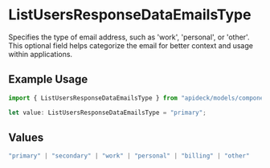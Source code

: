# ListUsersResponseDataEmailsType

Specifies the type of email address, such as 'work', 'personal', or 'other'. This optional field helps categorize the email for better context and usage within applications.

## Example Usage

```typescript
import { ListUsersResponseDataEmailsType } from "apideck/models/components";

let value: ListUsersResponseDataEmailsType = "primary";
```

## Values

```typescript
"primary" | "secondary" | "work" | "personal" | "billing" | "other"
```